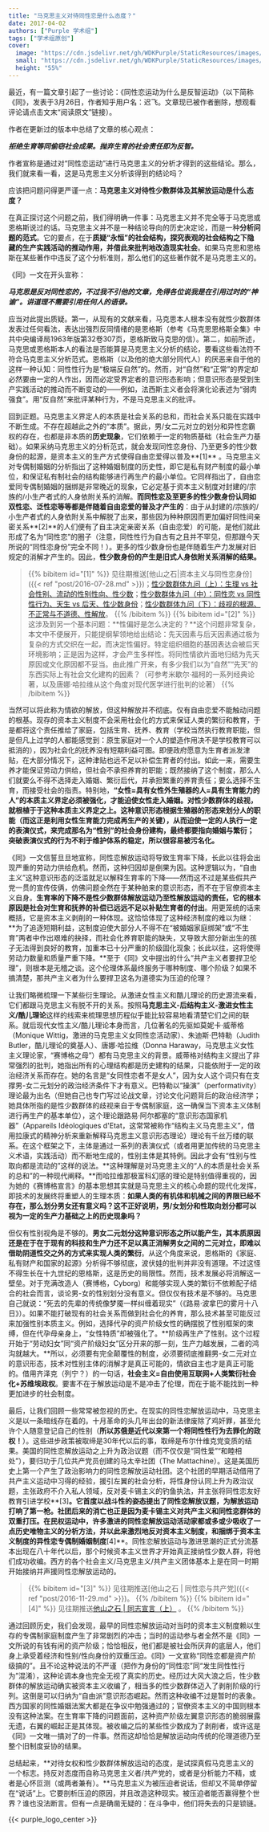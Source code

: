 ```yaml
---
title: "马克思主义对待同性恋是什么态度？"
date: 2017-04-02
authors: ["Purple 学术组"]
tags: ["学术组原创"]
cover:
  image: "https://cdn.jsdelivr.net/gh/WDKPurple/StaticResources/images/20170402_banner_small.webp"
  small: "https://cdn.jsdelivr.net/gh/WDKPurple/StaticResources/images/20170402_banner_small.webp"
  height: "55%"
---
```


最近，有一篇文章引起了一些讨论：《同性恋运动为什么是反智运动》（以下简称《同》，发表于3月26日，作者知乎用户名：迟飞。文章现已被作者删除，想观看评论请点击文末“阅读原文”链接）。

作者在更新过的版本中总结了文章的核心观点：

_**拒绝生育等同偷窃社会成果。抛弃生育的社会责任即为反智。**_

作者宣称是通过对“同性恋运动”进行马克思主义的分析才得到的这些结论。那么，我们就来看一看，这是马克思主义分析该得到的结论吗？

应该把问题问得更严谨一点：**马克思主义对待性少数群体及其解放运动是什么态度？**

在真正探讨这个问题之前，我们得明确一件事：马克思主义并不完全等于马克思或恩格斯说过的话。马克思主义并不是一种结论导向的历史决定论，而是一种**分析问题的范式**。它的要点，在于**质疑“永恒”的社会结构，探究表观的社会结构之下隐藏的生产实践活动的推动作用，并借此来批判地改造现实社会**。如果马克思和恩格斯在某些著作中违反了这个分析准则，那么他们的这些著作就不是马克思主义的。

《同》一文在开头宣称：

_**马克思是反对同性恋的，不过我不引他的文章，免得各位说我是在引用过时的“神谕”。讲道理不需要引用任何人的语录。**_

应当对此提出质疑。第一，从现有的文献来看，马克思本人根本没有就性少数群体发表过任何看法，表达出强烈反同情绪的是恩格斯（参考《马克思恩格斯全集》中共中央编译局1963年版第32卷307页，恩格斯致马克思的信）。第二，如前所述，马克思或恩格斯本人的看法是否能算是马克思主义分析的结论，要看这些看法符不符合马克思主义分析范式。恩格斯（以及他的绝大部分同代人）的厌恶来自于他的这样一种认知：同性性行为是“极端反自然”的。然而，对“自然”和“正常”的界定却必然要由一定的人作出，因而必定受界定者的意识形态影响；但意识形态是受到生产实践活动的推动而不断变动的——例如，法西斯主义者会将演化论表述为“弱肉强食”。用“反自然”来批评某种行为，不是马克思主义的批评。

回到正题。马克思主义界定人的本质是社会关系的总和，而社会关系只能在实践中不断生成。不存在超越此之外的“本质”。据此，男/女二元对立的划分和异性恋霸权的存在，也都是非本质的**历史现象**，它们依赖于一定的物质基础（社会生产力基础）。如果采纳马克思主义的分析范式，就会发现同性恋身份、乃至更多的性少数身份的起源，是资本主义的生产方式使得自由恋爱得以普及**[1]** 。马克思主义对专偶制婚姻的分析指出了这种婚姻制度的历史性，即它是私有财产制度的最小单位，和保证私有制社会的结构能够进行再生产的最小单位。它同样指出了，自由恋爱同专偶制婚姻的捆绑是非常晚近的现象，它必定基于资本主义制度对封建的/宗族的/小生产者式的人身依附关系的消解。**而同性恋及至更多的性少数身份认同如双性恋、泛性恋等等都是伴随着自由恋爱的普及才产生的**：由于从封建的/宗族的/小生产者式的人身依附关系中解脱了出来，那些因为种种原因而更加偏好同性间亲密关系**[2]**的人们便有了自主决定亲密关系（自由恋爱）的可能，是他们就此形成了名为“同性恋”的圈子（注意，同性性行为自古有之且并不罕见，但那跟今天所说的“同性恋身份”完全不同！）。更多的性少数身份也是伴随着生产力发展对旧规定的消解才产生的。因此，**性少数身份的产生是旧式人身依附关系消解的结果。**

> {{% bibitem id="[1]" %}}
见往期推送[他山之石|资本主义与同性恋身份]({{< ref "post/2016-07-28.md" >}})；[性少数群体九问（上）：生理 vs 社会性别、流动的性别性向、性少数](#)；[性少数群体九问（中）：同性恋 vs 同性性行为、天生 vs 后天、性少数身份](#)；[性少数群体九问（下）：歧视的根源、不正常与不道德、性解放](#)。
{{% /bibitem %}}
> {{% bibitem id="[2]" %}}
这涉及到另一个基本问题：**性偏好是怎么决定的？**这个问题非常复杂，本文中不便展开，只能提纲挈领地给出结论：先天因素与后天因素通过极为复杂的方式交织在一起，而决定性偏好。特定组织细胞的基因表达会被后天环境影响；正是因为这样，才会产生多样性。将同性情欲片面地归结为先天原因或文化原因都不妥当。由此推广开来，有多少我们以为“自然”“先天”的东西实际上有社会文化建构的因素？（可参考米歇尔·福柯的一系列经典论著，以及唐娜·哈拉维从这个角度对现代医学进行批判的论著）
{{% /bibitem %}}

当然可以将此称为情欲的解放，但这种解放并不彻底。仅有自由恋爱不能触动问题的根基。现存的资本主义制度不会采用社会化的方式来保证人类的繁衍和教育，于是都将这个责任推给了家庭，包括生育、抚养、教育（学校当然执行教育职能，但是但凡上过学的人都能感觉到：原生家庭对一个人的塑造作用决不是学校教育可以抵消的），因为社会化的抚养没有短期利益可图。即便政府愿意为生育者派发津贴，在大部分情况下，这种津贴也远不足以补偿生育者的付出。如此一来，需要生养才能保证劳动力供给，但社会不承担养育的职能；既然接纳了这个制度，那么人们就要么不得不选择走入婚姻、繁衍后代，并承担繁重的养育责任；要么选择不生育，而接受社会的指责。特别地，**“女性=具有女性外生殖器的人=具有生育能力的人”的本质主义界定必须被强化，才能迫使女性走入婚姻。对性少数群体的歧视，就根植于于这种本质主义界定之上。这种意识形态根据生殖器的形态来划分人的职能（而这正是利用女性生育能力完成再生产的关键），从而迫使一定的人执行一定的表演仪式，来完成那名为“性别”的社会身份建构，最终都要指向婚姻与繁衍；突破表演仪式的行为不利于维护体系的稳定，所以很容易被污名化。**

《同》一文信誓旦旦地宣称，同性恋解放运动将导致生育率下降，长此以往将会出现严重的劳动力供给危机。然而，这种归因却是倒果为因。这种逻辑以为，“自由主义”这种意识形态的泛滥就足以解释生育率的下降——然而这不过是某些假共产党一贯的宣传伎俩，仿佛问题全然在于某种舶来的意识形态，而不在于官僚资本主义自身。**生育率的下降不是性少数群体解放运动乃至性解放运动的责任，它的根本原因是社会对生育和抚养的补偿已远远不足以补贴生育者的付出**。用更笼统的话来概括，它是资本主义剥削的一种体现。这恰恰体现了这种经济制度的难以为继：**为了追逐短期利益，这制度迫使大部分人不得不在“被婚姻家庭绑架”或“不生育”两者中作出艰难的抉择，而社会化养育职能的缺失，又导致大部分新出生的孩子无法得到良好的教育，加重本已十分严重的阶级固化现象；长此以往，这将使得劳动力数量和质量严重下降。**至于《同》文中提出的什么“共产主义者要捍卫伦理”，则根本是无稽之谈。这个伦理体系最终服务于哪种制度、哪个阶级？如果不搞清楚，那共产主义者为什么要捍卫这名为道德实为压迫的伦理？

让我们略微梳理一下某些衍生理论。从激进女性主义和酷儿理论的历史源流来看，它们都跟马克思主义有脱不开的关系。按照**马克思主义-后结构主义-激进女性主义/酷儿理论**这样的线索来梳理思想历程似乎能比较容易地看清楚它们之间的联系。就后现代女性主义/酷儿理论本身而言，几位著名的先驱如莫妮卡·威蒂格（Monique Wittig，激进的马克思主义女同性恋活动家）、朱迪斯·巴特勒（Judith Butler，酷儿理论的奠基人）、唐娜·哈拉维（Donna Haraway，马克思主义女性主义理论家，“赛博格之母”）都有马克思主义的背景。威蒂格对结构主义提出了非常强烈的批判，她指出所有的心理结构都是历史建构的结果，只能依附于一定的政治经济关系而存在。她的名言是“女同性恋者不是女人”，因为女人这个词只有在支撑男-女二元划分的政治经济条件下才有意义。巴特勒以“操演”（performativity）理论最为出名（但她自己也专门写过论战文章，讨论文化问题背后的政治经济学；她具体所指的是性少数群体的歧视来自于专偶制家庭，这一确保当下资本主义体制进行再生产的基本单位），这个理论跟路易·阿尔都塞的“意识形态国家机器”（Appareils Idéologiques d'Etat，这常常被称作“结构主义马克思主义”，借用拉康式的精神分析来重新解释马克思主义意识形态理论）理论有千丝万缕的联系。在这个框架之下，主体是通过一系列的表演仪式（或者用更加传统的马克思主义术语，实践活动）而不断地生成的，性别主体是其特例。因此才会有“性别与性取向都是流动的”这样的说法。**这种理解是对马克思主义的“人的本质是社会关系的总和”的一种现代阐释。**而哈拉维那极富科幻感的理论是特别值得重视的，因为她的《赛博格宣言》的基本思想其实就是马克思主义的核心命题的现代化发挥，即技术的发展终将重塑人的生理本质：**如果人类的有机体和机械之间的界限已经不存在，那么划分男女还有意义吗？这不正好说明，男/女划分和性取向划分都可以视为一定的生产力基础之上的历史现象吗？**

但仅有性别视角是不够的。**男女二元划分这种意识形态之所以能产生，其本质原因还是在于在于现有的科技和生产力还不足以真正消解男女之间的二元对立，即难以借助阴道性交之外的方式来实现人类的繁衍**。从这个角度来说，恩格斯的《家庭、私有财产和国家的起源》分析得不够彻底，波伏娃的批判并非没有道理。不过这怪不得生长在十九世纪的恩格斯，这是历史的局限性。然而，技术发展必将消解这一壁垒。对于充满改造人（赛博格，Cyborg）和能够实现人类的繁衍不依赖配子结合的社会而言，谈论男-女的性别划分没有意义。但仅仅有技术是不够的。马克思自己就说：“死去的先辈的传统像梦魇一样纠缠着现实”（《路易·波拿巴的雾月十八日》）。如果不能打破现有的社会关系而做到社会化的养育，那么技术甚至可能反过来加强性别本质主义。例如，选择代孕的资产阶级女性的确摆脱了性别框架的束缚，但在代孕母亲身上，“女性特质”却被强化了。**阶级再生产了性别。这个过程开始于“劳动妇女”同“资产阶级妇女”区分开来的那一刻，生产力越发展，二者的鸿沟就越大。**所以，必须要有完全颠覆性的制度，必须要彻底推翻男-女二元对立的意识形态，技术对性别主体的消解才是真正可能的，情欲自主也才是真正可能的。借用齐泽克（列宁？）的一句话，**社会主义=自由使用互联网+人类繁衍社会化+苏维埃政权**。要害不在于解放运动是不是冲击了伦理，而在于能不能找到一种更加进步的社会制度。

最后，让我们回顾一些常常被忽视的历史。在现实的同性恋解放运动中，马克思主义是以一条暗线存在着的。十月革命的头几年出台的新法律废除了鸡奸罪，甚至允许个人随意登记自己的性别（**所以苏俄是近代以来第一个将同性性行为去罪化的政权！**）。这些进步政策被取缔是30年代以后的事，取缔是布尔什维克党变质的结果。美国的同性恋解放运动之上升为政治议题（而不仅仅是“同性爱”“和睦相处”），要归功于几位共产党员创建的马太辛社团（The Mattachine）。这是美国历史上第一个产生了政治影响力的同性恋解放运动社团。这个社团的早期活动借用了共产主义运动中习得的经验，援引左翼的社会分析，将性身份认同上升为政治议题，主张政府不介入私人领域，反对麦卡锡主义的钓鱼执法，并主张将同性恋友好教育引进学校**[3]**。它首度以战斗性的姿态提出了同性恋解放议题，为解放运动打响了第一枪。社团后来的消亡也正是因为麦卡锡主义对共产主义和同性恋群体的双重打压。在民权运动中，许多激进的同性恋解放运动活动家都或多或少吸收了一点历史唯物主义的分析方法，并以此来激烈地反对资本主义制度，和捆绑于资本主义制度的异性恋专偶制婚姻制度**[4]**。同性恋解放运动与激进思潮的正式分流基本出现在八十年代以后，那个时候资本主义世界才开始真正接纳性少数人群，将他们成功收编。西方的各个社会主义/马克思主义/共产主义团体基本上是在同一时期开始接纳并声援同性恋解放运动的。

> {{% bibitem id="[3]" %}}
见往期推送[他山之石 | 同性恋与共产党]({{< ref "post/2016-11-29.md" >}})。
{{% /bibitem %}}
> {{% bibitem id="[4]" %}}
见往期推送[他山之石 | 同志宣言（上）](#) 。
{{% /bibitem %}}

通过回顾历史，我们会发现，最早的同性恋解放运动对当时的资本主义制度赖以生存的专偶制家庭制度产生了非常剧烈的冲击；当时的运动参与者全然不是《同》一文所说的有钱有闲的资产阶级；恰恰相反，他们都是被社会所厌弃的底层人，他们身上承受着经济和性别/性向身份的双重压迫。《同》一文宣称“同性恋都是资产阶级搞的”。且不论这种说法的不严谨（把作为身份的“同性恋”同“发生同性性行为”混淆），这种论调本身也完全无视了真实的历史。经历过大风大浪之后，性少数群体的解放运动确实被资本主义收编了，相当多的性少数群体迈入了剥削阶级的行列。这倒是可以归纳为“自由派”意识形态崛起。然而这种收编不过是暂时的表象。西方国家的同性婚姻法案大都是在争议中勉强通过的；官僚资本主义的中国则根本没有这种法案。在生育率下降的问题面前，这种资产阶级左翼意识形态的脆弱展露无遗，右翼的崛起正是其体现。被收编之后的某些性少数成为了剥削者，或许这是《同》一文唯一搞对了的一件事。然而这却恰恰是解放运动向传统的伦理道德乃至整个旧制度妥协的结果。

总结起来，**对待女权和性少数群体解放运动的态度，是试探真假马克思主义的一个标志。持反对态度而自称马克思主义者/共产党的，或者是分析能力不精，或者是心怀叵测（或两者兼有）。**马克思主义为被压迫者说话，但却又不简单停留在“说话”上。它要剖析压迫的原因，并且改造这种现实。被压迫者能否赢得整个世界？谁也没法断言。但有一点是确凿无疑的：在斗争中，他们将失去的只是锁链。

{{< purple_logo_center >}}
